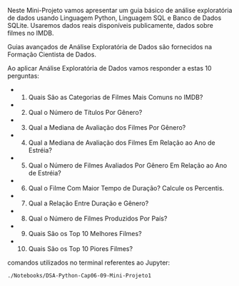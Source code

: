 Neste Mini-Projeto vamos apresentar um guia básico de análise exploratória de dados usando Linguagem Python, Linguagem SQL e Banco de Dados SQLite. Usaremos dados reais disponíveis publicamente, dados sobre filmes no IMDB.

Guias avançados de Análise Exploratória de Dados são fornecidos na Formação Cientista de Dados.

Ao aplicar Análise Exploratória de Dados vamos responder a estas 10 perguntas:

  - 1. Quais São as Categorias de Filmes Mais Comuns no IMDB?
  - 2. Qual o Número de Títulos Por Gênero?
  - 3. Qual a Mediana de Avaliação dos Filmes Por Gênero?
  - 4. Qual a Mediana de Avaliação dos Filmes Em Relação ao Ano de Estréia?
  - 5. Qual o Número de Filmes Avaliados Por Gênero Em Relação ao Ano de Estréia?
  - 6. Qual o Filme Com Maior Tempo de Duração? Calcule os Percentis.
  - 7. Qual a Relação Entre Duração e Gênero?
  - 8. Qual o Número de Filmes Produzidos Por País?
  - 9. Quais São os Top 10 Melhores Filmes?
  - 10. Quais São os Top 10 Piores Filmes?


comandos utilizados no terminal referentes ao Jupyter:

`./Notebooks/DSA-Python-Cap06-09-Mini-Projeto1`
